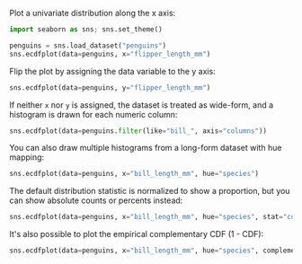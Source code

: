 Plot a univariate distribution along the x axis:


```python
import seaborn as sns; sns.set_theme()
```


```python
penguins = sns.load_dataset("penguins")
sns.ecdfplot(data=penguins, x="flipper_length_mm")
```

Flip the plot by assigning the data variable to the y axis:


```python
sns.ecdfplot(data=penguins, y="flipper_length_mm")
```

If neither `x` nor `y` is assigned, the dataset is treated as wide-form, and a histogram is drawn for each numeric column:


```python
sns.ecdfplot(data=penguins.filter(like="bill_", axis="columns"))
```

You can also draw multiple histograms from a long-form dataset with hue mapping:


```python
sns.ecdfplot(data=penguins, x="bill_length_mm", hue="species")
```

The default distribution statistic is normalized to show a proportion, but you can show absolute counts or percents instead:


```python
sns.ecdfplot(data=penguins, x="bill_length_mm", hue="species", stat="count")
```

It's also possible to plot the empirical complementary CDF (1 - CDF):


```python
sns.ecdfplot(data=penguins, x="bill_length_mm", hue="species", complementary=True)
```


```python

```
